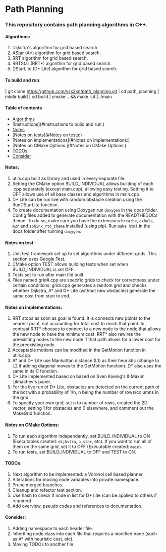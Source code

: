 # Path Planning #

### This repository contains path planning algorithms in C++. ###

#### Algorithms: ####
1. Dijkstra's algorithm for grid based search.
2. AStar (A*) algorithm for grid based search.
3. RRT algorithm for grid based search.
4. RRTStar (RRT*) algorithm for grid based search.
5. DStarLite (D* Lite) algorithm for grid based search.

#### To build and run: ####
| git clone https://github.com/vss2sn/path_planning.git
| cd path_planning
| mkdir build
| cd build
| cmake .. && make -j4
| ./main

#### Table of contents ####
- [Algorithms](#Algorithms:)
- [Instructions](#Instructions to build and run:)
- [Notes](#Notes:)
- [Notes on tests](#Notes on tests:)
- [Notes on implementations](#Notes on implementations:)
- [Notes on CMake Options:](#Notes on CMake Options:)
- [TODOs](#TODOs:)
- [Consider](#Consider:)

#### Notes: ####
1. utils.cpp built as library and used in every separate file.
2. Setting the CMake option BUILD_INDIVIDUAL allows building of each .cpp separately (except main.cpp), allowing easy testing. Setting it to OFF allows use of all base classes and algorithms in main.cpp.
3. D* Lite can be run live with random obstacle creation using the RunDStarLite function.
4. To create documentation using Doxygen run `doxygen` in the docs folder. Config files added to generate documentation with the READTHEDOCs theme. To do so, make sure you have the extensions `breathe`, `exhale`, `m2r` and  `sphinx_rtd_theme` installed (using pip). Run `make html` in the docs folder after running `doxygen`.

#### Notes on test: ####
1. Unit test framework set up to set algorithms under different grids. This section uses Google Test.
2. CMake option TEST allows building tests when set when BUILD_INDIVIDUAL is set OFF.
3. Tests set to run after main file built.
4. Files named grid#.cpp are specific grids to check for correctness under certain conditions. gridr.cpp generates a random grid and checks whether Dijkstra, A* and D* Lite (without new obstacles) generate the same cost from start to end.

#### Notes on implementations: ####
1. RRT stops as soon as goal is found. It is connects new points to the nearest point, not accounting for total cost to reach that point. In contrast RRT\* chooses to connect to a new node to the node that allows the new node to have the minimum cost. RRT\* also rewires the preexisting nodes to the new node if that path allows for a lower cost for the preexisting node.
2. Acceptable motions can be modified in the GetMotion function in utils.cpp.
3. A* and D* Lite use Manhattan distance (L1) as their heuristic (change to L2 if adding diagonal moves to the GetMotion function). D* also uses the same in its C function.
4. D* Lite implemented based on based on Sven Koenig's & Maxim Likhachev's paper.
5. For the live run of D* Lite, obstacles are detected on the current path of the bot with a probability  of 1/n, n being the number of rows/columns in the grid.
6. To specify your own grid, set n to number of rows, created the 2D vector, setting 1 for obstacles and 0 elsewhere, and comment out the MakeGrid function.

#### Notes on CMake Options: ####
1. To run each algorithm independently, set BUILD_INDIVIDUAL to ON (Executables created: `dijkstra`, `a_star`, etc). If you want to run all of them on the same grid, set it to OFF (Executable created: `main`).
2. To run tests, set BUILD_INDIVIDUAL to OFF and TEST to ON.

#### TODOs: ####
1. Next algorithm to be implemented: a Voronoi cell based planner.
2. Alterations for moving node variables into private namespace.
3. Prune merged branches.
4. Cleanup and refactor test section.
5. Use hash to check if node in list for D* Lite (can be applied to others if required)
6. Add overview, pseudo codes and references to documentation.

#### Consider: ####
1. Adding namespace to each header file.
2. Inheriting node class into each file that requires a modified node (such as A* with heuristic cost, etc).
3. Moving TODOs to another file
